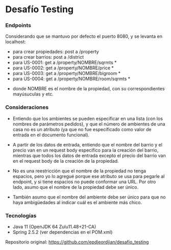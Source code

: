 # Desafío Testing

### Endpoints
Considerando que se mantuvo por defecto el puerto 8080, y se levanta en localhost:

- para crear propiedades: post a /property
- para crear barrios: post a /district 
- para US-0001: get a /property/NOMBRE/sqrmts *
- para US-0002: get a /property/NOMBRE/price  *
- para US-0003: get a /property/NOMBRE/bigroom *
- para US-0004: get a /property/NOMBRE/room/sqrmts *

* donde NOMBRE es el nombre de la propiedad, con su correspondientes mayúsuculas y etc. 

### Consideraciones
- Entiendo que los ambientes se pueden especificar en una lista (con los nombres de parámetros pedidos), y que el número de ambientes de una casa no es un atributo (ya que no fue específicado como valor de entrada en el documento funcional).

- A partir de los datos de entrada, entiendo que el nombre del barrio y el precio van en un request body específico para la creación del barrio, mientras que todos los datos de entrada excepto el precio del barrio van en el request body de la creación de la propiedad.

- No es una reestricción que el nombre de la propiedad no tenga espacios, pero yo lo agregué porque ese atributo se usa para pegarle al endpoint, y si tiene espacios no puede conformar una URL. Por otro lado, asumo que el nombre de la propiedad debe ser único.

- También asumo que el nombre del ambiente debe ser único para que no haya ambigüedades al indicar cuál es el ambiente más chico.


### Tecnologías
- Java 11 (OpenJDK 64 Zulu11.48+21-CA)
- Spring 2.5.2 (ver dependencias en el POM.xml)


Repositorio original:
https://github.com/epdjeordjian/desafio_testing

